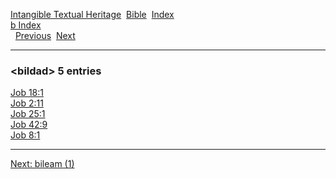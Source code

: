 [Intangible Textual Heritage](../../index)  [Bible](../index) 
[Index](index)   
[b Index](_b_)  
  [Previous](c01432)  [Next](c01434) 

------------------------------------------------------------------------

### &lt;bildad&gt; 5 entries

[Job 18:1](../kjv/job018.htm#001)  
[Job 2:11](../kjv/job002.htm#011)  
[Job 25:1](../kjv/job025.htm#001)  
[Job 42:9](../kjv/job042.htm#009)  
[Job 8:1](../kjv/job008.htm#001)  

------------------------------------------------------------------------

[Next: bileam (1)](c01434)
